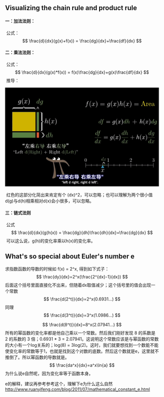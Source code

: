 ## Visualizing the chain rule and product rule

#### 一：加法法则： 

​		 公式：
$$
\frac{d}{dx}(g(x)+f(x)) = \frac{dg}{dx}+\frac{df}{dx}
$$

#### 二：乘法法则：

​		公式：
$$
\frac{d}{dx}(g(x)*f(x)) = f(x)\frac{dg}{dx}+g(x)\frac{df}{dx}
$$
​		推导：

 ![1.png](https://github.com/xiaojiongzi/Essence-of-calculus/blob/master/images/1.png?raw=true) 

​		红色的这部分化简出来肯定有个 (dx)^2，可以忽略；也可以理解为两个很小值d(g)与d(h)相乘相对d(x)会小很多，可以忽略。

#### 三：链式法则

​    公式  
$$
\frac{d}{dx}(g(h(x)) = \frac{dg}{dh}\frac{dh}{dx}=\frac{dg}{dx}
$$
​		可以这么说，g(h)的变化率乘以h(x)的变化率。

## What's so special about Euler's number e

求指数函数的导数的时候如 f(x) = 2^x, 得到如下式子：
$$
\frac{dy}{dx}=2^x(\frac{2^{dx}-1}{dx})
$$
后面这个括号里面直接化不出来，但随着dx取值减少；这个括号里的值会出现一个常数
$$
\frac{d(2^t)}{dx}=2^x(0.6931...)
$$
同理 
$$
\frac{d(3^t)}{dx}=3^x(1.0986...)
$$

$$
\frac{d(8^t)}{dx}=8^x(2.07941...)
$$
所有的幂函数的变化率都是他自己乘以一个常数。然后我们刚好发现 8 的系数是 2 的系数的 3 倍；0.6931 * 3 = 2.07941。这说明这个常数应该是与幂函数的常数的大小有一个log关系的；log(8) = 3log(2)。这时，我们就要想找到一个数能不能使变化率的常数等于1，也就是找到这个对数的底数。然后这个数就是e，这里就不推倒了。所以幂函数的导数就是。
$$
\frac{da^x}{dx}=a^x\ln{a}
$$
为什么说e自然呢，因为变化率等于函数本身。

e的解释，建议再参考参考这个，理解下e为什么这么自然 http://www.ruanyifeng.com/blog/2011/07/mathematical_constant_e.html 